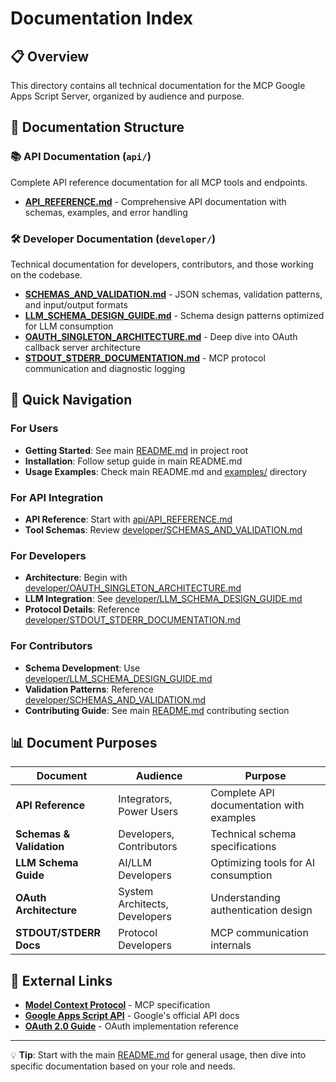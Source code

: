 # Documentation Index

## 📋 Overview

This directory contains all technical documentation for the MCP Google Apps Script Server, organized by audience and purpose.

## 📁 Documentation Structure

### 📚 API Documentation (`api/`)
Complete API reference documentation for all MCP tools and endpoints.

- **[API_REFERENCE.md](api/API_REFERENCE.md)** - Comprehensive API documentation with schemas, examples, and error handling

### 🛠️ Developer Documentation (`developer/`)
Technical documentation for developers, contributors, and those working on the codebase.

- **[SCHEMAS_AND_VALIDATION.md](developer/SCHEMAS_AND_VALIDATION.md)** - JSON schemas, validation patterns, and input/output formats
- **[LLM_SCHEMA_DESIGN_GUIDE.md](developer/LLM_SCHEMA_DESIGN_GUIDE.md)** - Schema design patterns optimized for LLM consumption
- **[OAUTH_SINGLETON_ARCHITECTURE.md](developer/OAUTH_SINGLETON_ARCHITECTURE.md)** - Deep dive into OAuth callback server architecture
- **[STDOUT_STDERR_DOCUMENTATION.md](developer/STDOUT_STDERR_DOCUMENTATION.md)** - MCP protocol communication and diagnostic logging

## 🎯 Quick Navigation

### For Users
- **Getting Started**: See main [README.md](../README.md) in project root
- **Installation**: Follow setup guide in main README.md
- **Usage Examples**: Check main README.md and [examples/](../examples/) directory

### For API Integration
- **API Reference**: Start with [api/API_REFERENCE.md](api/API_REFERENCE.md)
- **Tool Schemas**: Review [developer/SCHEMAS_AND_VALIDATION.md](developer/SCHEMAS_AND_VALIDATION.md)

### For Developers
- **Architecture**: Begin with [developer/OAUTH_SINGLETON_ARCHITECTURE.md](developer/OAUTH_SINGLETON_ARCHITECTURE.md)
- **LLM Integration**: See [developer/LLM_SCHEMA_DESIGN_GUIDE.md](developer/LLM_SCHEMA_DESIGN_GUIDE.md)
- **Protocol Details**: Reference [developer/STDOUT_STDERR_DOCUMENTATION.md](developer/STDOUT_STDERR_DOCUMENTATION.md)

### For Contributors
- **Schema Development**: Use [developer/LLM_SCHEMA_DESIGN_GUIDE.md](developer/LLM_SCHEMA_DESIGN_GUIDE.md)
- **Validation Patterns**: Reference [developer/SCHEMAS_AND_VALIDATION.md](developer/SCHEMAS_AND_VALIDATION.md)
- **Contributing Guide**: See main [README.md](../README.md) contributing section

## 📊 Document Purposes

| Document | Audience | Purpose |
|----------|----------|---------|
| **API Reference** | Integrators, Power Users | Complete API documentation with examples |
| **Schemas & Validation** | Developers, Contributors | Technical schema specifications |
| **LLM Schema Guide** | AI/LLM Developers | Optimizing tools for AI consumption |
| **OAuth Architecture** | System Architects, Developers | Understanding authentication design |
| **STDOUT/STDERR Docs** | Protocol Developers | MCP communication internals |

## 🔗 External Links

- **[Model Context Protocol](https://modelcontextprotocol.io/)** - MCP specification
- **[Google Apps Script API](https://developers.google.com/apps-script/api)** - Google's official API docs
- **[OAuth 2.0 Guide](https://developers.google.com/identity/protocols/oauth2)** - OAuth implementation reference

---

💡 **Tip**: Start with the main [README.md](../README.md) for general usage, then dive into specific documentation based on your role and needs. 